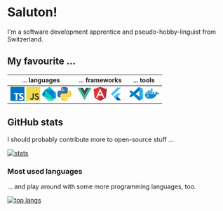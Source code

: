 # Saluton!

I'm a software development apprentice and pseudo-hobby-linguist from Switzerland.

## My favourite ...

| ... languages                                                                                                                                                                                                                                                                                                                                                                           | ... frameworks                                                                                                                                                                                                                                                                 | ... tools                                                                                                                                                                              |
|-----------------------------------------------------------------------------------------------------------------------------------------------------------------------------------------------------------------------------------------------------------------------------------------------------------------------------------------------------------------------------------------|--------------------------------------------------------------------------------------------------------------------------------------------------------------------------------------------------------------------------------------------------------------------------------|----------------------------------------------------------------------------------------------------------------------------------------------------------------------------------------|
| ![TypeScript](https://github.com/mladenbrankovic/mladenbrankovic/blob/master/icons/typescript.png) ![JavaScript](https://github.com/mladenbrankovic/mladenbrankovic/blob/master/icons/javascript.png) ![Dart](https://github.com/mladenbrankovic/mladenbrankovic/blob/master/icons/dart.png) ![Python](https://github.com/mladenbrankovic/mladenbrankovic/blob/master/icons/python.png) | ![Vue](https://github.com/mladenbrankovic/mladenbrankovic/blob/master/icons/vue.png) ![Angular](https://github.com/mladenbrankovic/mladenbrankovic/blob/master/icons/angular.png) ![Flutter](https://github.com/mladenbrankovic/mladenbrankovic/blob/master/icons/flutter.png) | ![VS Code](https://github.com/mladenbrankovic/mladenbrankovic/blob/master/icons/vscode.png) ![Docker](https://github.com/mladenbrankovic/mladenbrankovic/blob/master/icons/docker.png) |

## GitHub stats

I should probably contribute more to open-source stuff ...

[![stats](https://github-readme-stats.vercel.app/api?username=mladenbrankovic&title_color=002366&show_icons=true&hide_title=true&icon_color=662366&text_color=555&bg_color=fff&count_private=true)](https://github.com/anuraghazra/github-readme-stats)

### Most used languages

... and play around with some more programming languages, too.

[![top langs](https://github-readme-stats.vercel.app/api/top-langs/?username=mladenbrankovic&hide_title=true&count_private=true)](https://github.com/anuraghazra/github-readme-stats)
